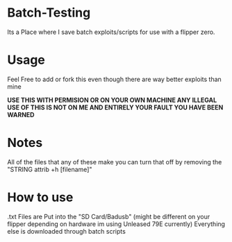 # Batch-Testing
Its a Place where I save batch exploits/scripts for use with a flipper zero.

# Usage
Feel Free to add or fork this even though there are way better exploits than mine

__USE THIS WITH PERMISION OR ON YOUR OWN MACHINE ANY ILLEGAL USE OF THIS IS NOT ON ME AND ENTIRELY YOUR FAULT YOU HAVE BEEN WARNED__

# Notes
All of the files that any of these make you can turn that off by removing the "STRING attrib +h [filename]"

# How to use
.txt Files are Put into the "SD Card/Badusb" (might be different on your flipper depending on hardware im using Unleased 79E currently)
Everything else is downloaded through batch scripts
